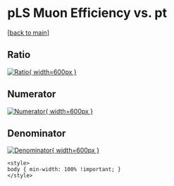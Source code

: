 # pLS Muon Efficiency vs. pt

[[back to main](./)]



## Ratio

[![Ratio](../mtv/var/pLS_13_eff_pt.png){ width=600px }](../mtv/var/pLS_13_eff_pt.pdf)

## Numerator

[![Numerator](../mtv/num/pLS_13_eff_pt_num.png){ width=600px }](../mtv/num/pLS_13_eff_pt_num.pdf)

## Denominator

[![Denominator](../mtv/den/pLS_13_eff_pt_den.png){ width=600px }](../mtv/den/pLS_13_eff_pt_den.pdf)


``` {=html}
<style>
body { min-width: 100% !important; }
</style>
```
